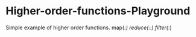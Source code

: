 # Higher-order-functions-Playground

Simple example of higher order functions.
map(_:)
reduce(_:_:)
filter(_:)
